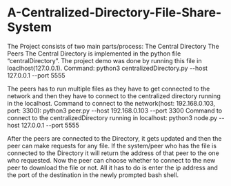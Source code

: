 # A-Centralized-Directory-File-Share-System
The Project consists of two main parts/process:
The Central Directory 
The Peers
The Central Directory is implemented in the python file “centralDirectory”. The project demo was done by running this file in loaclhost(127.0.0.1). 
Command:  python3 centralizedDirectory.py --host 127.0.0.1 --port 5555

The peers has to run multiple files as they have to get connected to the network and then they have to connect to the centralized directory running in the localhost. 
Command to connect to the network(host: 192.168.0.103, port: 3300):
            python3 peer.py --host 192.168.0.103 --port 3300
Command to connect to the centralizedDirectory running in localhost:
            python3 node.py --host 127.0.0.1 --port 5555

After the peers are connected to the Directory, it gets updated and then the peer can make requests for any file. If the system/peer who has the file is connected to the Directory it will return the address of that peer to the one who requested. Now the peer can choose whether to connect to the new peer to download the file or not. All it has to do is enter the ip address and the port of the destination in the newly prompted bash shell. 
